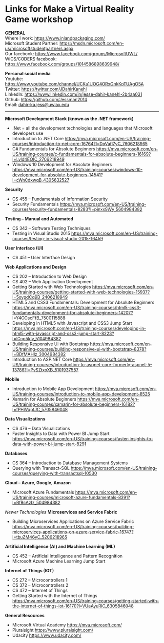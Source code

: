 # Links for Make a Virtual Reality Game workshop

 **GENERAL**  
 Where I work: https://www.inlandpackaging.com/  
 Microsoft Student Partner: https://msdn.microsoft.com/en-us/microsoftstudentpartners.aspx  
 Our facebook: https://www.facebook.com/groups/MicrosoftUWL/  
 WiCS/CODERS facebook: https://www.facebook.com/groups/1014586898639948/  
    
**Personal social media**  
Youtube: https://www.youtube.com/channel/UCKa1UOG4ORxGnkKpTUAgO5A  
Twitter: https://twitter.com/JDahirKanehl  
LinkedIn: https://www.linkedin.com/in/jesse-dahir-kanehl-2b4aa031  
Github: https://github.com/Jessman2014  
Email: dahir-ka.jess@uwlax.edu  
****
**Microsoft Development Stack (known as the .NET framework)**  
+ .Net = all the development technologies and languages that Microsoft developers use   
+ Introduction to .NET Core https://mva.microsoft.com/en-US/training-courses/introduction-to-net-core-16764?l=DoVafl7yC_7606218965  
+ C# Fundamentals for Absolute Beginners https://mva.microsoft.com/en-US/training-courses/c-fundamentals-for-absolute-beginners-16169?l=Lvld4EQIC_2706218949  
+ Windows 10 Development for Absolute Beginners https://mva.microsoft.com/en-US/training-courses/windows-10-development-for-absolute-beginners-14541?l=cWn0dxwqB_4305632527  

**Security**
+ CS 455 – Fundamentals of Information Security  
+ Security Fundamentals https://mva.microsoft.com/en-US/training-courses/security-fundamentals-8283?l=pinxx9Wy_5604984382  

**Testing – Manual and Automated**
+ CS 342 – Software Testing Techniques
+ Testing in Visual Studio 2015 https://mva.microsoft.com/en-US/training-courses/testing-in-visual-studio-2015-16459  

**User Interface (UI)**
+ CS 451 – User Interface Design  

**Web Applications and Design**
+ CS 202 – Introduction to Web Design  
+ CS 402 – Web Application Development  
+ Getting Started with Web Technologies https://mva.microsoft.com/en-US/training-courses/getting-started-with-web-technologies-15937?l=5ovpdCq9B_2406218949  
+ HTML5 and CSS3 Fundamentals: Development for Absolute Beginners https://mva.microsoft.com/en-US/training-courses/html5-css3-fundamentals-development-for-absolute-beginners-14207?l=Y4COscFfB_7500115888  
+ Developing in HTML5 with Javascript and CSS3 Jump Start https://mva.microsoft.com/en-US/training-courses/developing-in-html5-with-javascript-and-css3-jump-start-8223?l=lCnp5kIy_5104984382  
+ Building Responsive UI with Bootstrap https://mva.microsoft.com/en-US/training-courses/building-responsive-ui-with-bootstrap-8378?l=BDfMAHIz_3004984382  
+ Introduction to ASP.NET Core https://mva.microsoft.com/en-US/training-courses/introduction-to-aspnet-core-formerly-aspnet-5-13786?l=PvSZtxoXB_5101937557  

**Mobile**
+ Introduction to Mobile App Development https://mva.microsoft.com/en-US/training-courses/introduction-to-mobile-app-development-8525
+ Xamarin for Absolute Beginners https://mva.microsoft.com/en-US/training-courses/xamarin-for-absolute-beginners-16182?l=fPHWqptJC_5705846048

**Data Visualizations**
+ CS 476 – Data Visualizations
+ Faster Insights to Data with Power BI Jump Start https://mva.microsoft.com/en-US/training-courses/faster-insights-to-data-with-power-bi-jump-start-8291

**Databases**
+ CS 364 – Introduction to Database Management Systems
+ Querying with Transact-SQL https://mva.microsoft.com/en-US/training-courses/querying-with-transactsql-10530

**Cloud – Azure, Google, Amazon**
+ Microsoft Azure Fundamentals https://mva.microsoft.com/en-US/training-courses/microsoft-azure-fundamentals-8391?l=BfBcAzIz_504984382

*Newer Technologies*
**Microservices and Service Fabric**
+ Building Microservices Applications on Azure Service Fabric https://mva.microsoft.com/en-US/training-courses/building-microservices-applications-on-azure-service-fabric-16747?l=tbuZM46yC_5206218965

**Artificial Intelligence (AI) and Machine Learning (ML)**
+ CS 452 – Artificial Intelligence and Pattern Recognition
+ Microsoft Azure Machine Learning Jump Start

**Internet of Things (IOT)**
+ CS 272 – Microcontrollers 1
+ CS 372 – Microcontrollers 2
+ CS 472 – Internet of Things
+ Getting Started with the Internet of Things https://mva.microsoft.com/en-US/training-courses/getting-started-with-the-internet-of-things-iot-16170?l=VUaAyuRIC_6305846048

**General Resources**
+ Microsoft Virtual Academy https://mva.microsoft.com/
+ Pluralsight https://www.pluralsight.com/
+ Udacity https://www.udacity.com/